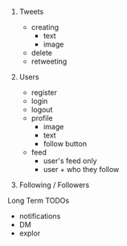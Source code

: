 1. Tweets
    - creating
        - text
        - image
    - delete
    - retweeting

2. Users
    - register
    - login
    - logout
    - profile 
        - image
        - text
        - follow button
    - feed 
        - user's feed only
        - user + who they follow

3. Following / Followers


Long Term TODOs
- notifications
- DM
- explor